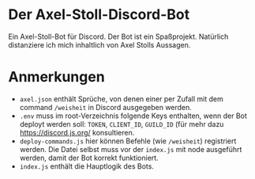 # Der Axel-Stoll-Discord-Bot
Ein Axel-Stoll-Bot für Discord. Der Bot ist ein Spaßprojekt. Natürlich distanziere ich mich inhaltlich von Axel Stolls Aussagen.

# Anmerkungen
- `axel.json` enthält Sprüche, von denen einer per Zufall mit dem command `/weisheit` in Discord ausgegeben werden.
- `.env` muss im root-Verzeichnis folgende Keys enthalten, wenn der Bot deployt werden soll: `TOKEN`, `CLIENT_ID`, `GUILD_ID` (für mehr dazu https://discord.js.org/ konsultieren.
- `deploy-commands.js` hier können Befehle (wie `/weisheit`) registriert werden. Die Datei selbst muss vor der `index.js` mit node ausgeführt werden, damit der Bot korrekt funktioniert.
- `index.js` enthält die Hauptlogik des Bots.
